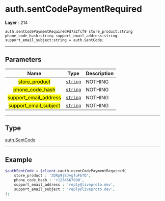 # auth.sentCodePaymentRequired

**Layer** : 214

```tl
auth.sentCodePaymentRequired#d7a2fcf9 store_product:string phone_code_hash:string support_email_address:string support_email_subject:string = auth.SentCode;
```

---

## Parameters

| Name | Type | Description |
| :---: | :---: | :--- |
| <mark>store_product</mark> | [`string`](type/string) | NOTHING |
| <mark>phone_code_hash</mark> | [`string`](type/string) | NOTHING |
| <mark>support_email_address</mark> | [`string`](type/string) | NOTHING |
| <mark>support_email_subject</mark> | [`string`](type/string) | NOTHING |

---

## Type

[auth.SentCode](type/auth.SentCode)

---

## Example

```php
$authSentCode = $client->auth->sentCodePaymentRequired(
	store_product : '2DRp9jEJvgfuFbTQ',
	phone_code_hash : '+1234567890',
	support_email_address : 'reply@liveproto.dev',
	support_email_subject : 'reply@liveproto.dev',
);
```